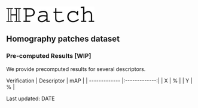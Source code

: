 ![logo](../imgs/hpatch.png "logo") 
## Homography patches dataset 

### Pre-computed Results [WIP]

We provide precomputed results for several descriptors. 

Verification
| Descriptor          | mAP |
| ------------- |:-------------:|
| X  | % | 
| Y  | % | 


Last updated: DATE
